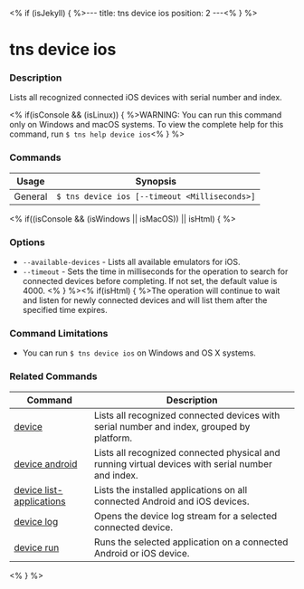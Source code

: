 <% if (isJekyll) { %>---
title: tns device ios
position: 2
---<% } %>

# tns device ios

### Description

Lists all recognized connected iOS devices with serial number and index.

<% if(isConsole && (isLinux)) { %>WARNING: You can run this command only on Windows and macOS systems. To view the complete help for this command, run `$ tns help device ios`<% } %>

### Commands

Usage | Synopsis
------|-------
General | `$ tns device ios [--timeout <Milliseconds>]`

<% if((isConsole && (isWindows || isMacOS)) || isHtml) { %>  

### Options

* `--available-devices` - Lists all available emulators for iOS.
* `--timeout` - Sets the time in milliseconds for the operation to search for connected devices before completing. If not set, the default value is 4000. <% } %><% if(isHtml) { %>The operation will continue to wait and listen for newly connected devices and will list them after the specified time expires.

### Command Limitations

* You can run `$ tns device ios` on Windows and OS X systems.

### Related Commands

Command | Description
----------|----------
[device](device.html) | Lists all recognized connected devices with serial number and index, grouped by platform.
[device android](device-android.html) | Lists all recognized connected physical and running virtual devices with serial number and index.
[device list-applications](device-list-applications.html) | Lists the installed applications on all connected Android and iOS devices.
[device log](device-log.html) | Opens the device log stream for a selected connected device.
[device run](device-run.html) | Runs the selected application on a connected Android or iOS device.
<% } %>